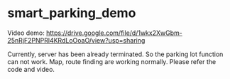# smart_parking_demo
Video demo:
https://drive.google.com/file/d/1wkx2XwGbm-25nRjF2PNPRl4KRdLoOoaO/view?usp=sharing

Currently, server has been already terminated. So the parking lot function can not work.
Map, route finding are working normally.
Please refer the code and video.
